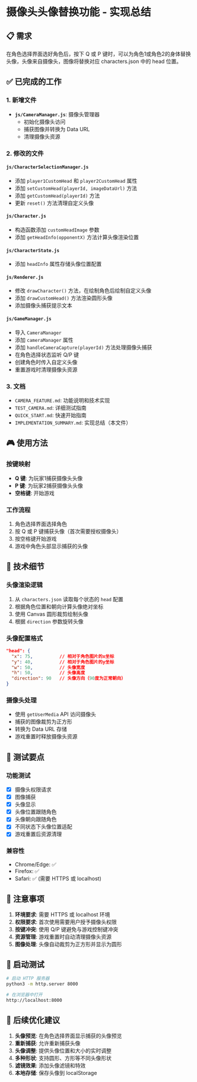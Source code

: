 # 摄像头头像替换功能 - 实现总结

## 📋 需求
在角色选择界面选好角色后，按下 Q 或 P 键时，可以为角色1或角色2的身体替换头像，头像来自摄像头，图像将替换对应 characters.json 中的 head 位置。

## ✅ 已完成的工作

### 1. 新增文件
- **`js/CameraManager.js`**: 摄像头管理器
  - 初始化摄像头访问
  - 捕获图像并转换为 Data URL
  - 清理摄像头资源

### 2. 修改的文件

#### `js/CharacterSelectionManager.js`
- 添加 `player1CustomHead` 和 `player2CustomHead` 属性
- 添加 `setCustomHead(playerId, imageDataUrl)` 方法
- 添加 `getCustomHead(playerId)` 方法
- 更新 `reset()` 方法清理自定义头像

#### `js/Character.js`
- 构造函数添加 `customHeadImage` 参数
- 添加 `getHeadInfo(opponentX)` 方法计算头像渲染位置

#### `js/CharacterState.js`
- 添加 `headInfo` 属性存储头像位置配置

#### `js/Renderer.js`
- 修改 `drawCharacter()` 方法，在绘制角色后绘制自定义头像
- 添加 `drawCustomHead()` 方法渲染圆形头像
- 添加摄像头捕获提示文本

#### `js/GameManager.js`
- 导入 `CameraManager`
- 添加 `cameraManager` 属性
- 添加 `handleCameraCapture(playerId)` 方法处理摄像头捕获
- 在角色选择状态监听 Q/P 键
- 创建角色时传入自定义头像
- 重置游戏时清理摄像头资源

### 3. 文档
- `CAMERA_FEATURE.md`: 功能说明和技术实现
- `TEST_CAMERA.md`: 详细测试指南
- `QUICK_START.md`: 快速开始指南
- `IMPLEMENTATION_SUMMARY.md`: 实现总结（本文件）

## 🎮 使用方法

### 按键映射
- **Q 键**: 为玩家1捕获摄像头头像
- **P 键**: 为玩家2捕获摄像头头像
- **空格键**: 开始游戏

### 工作流程
1. 角色选择界面选择角色
2. 按 Q 或 P 键捕获头像（首次需要授权摄像头）
3. 按空格键开始游戏
4. 游戏中角色头部显示捕获的头像

## 🔧 技术细节

### 头像渲染逻辑
1. 从 `characters.json` 读取每个状态的 `head` 配置
2. 根据角色位置和朝向计算头像绝对坐标
3. 使用 Canvas 圆形裁剪绘制头像
4. 根据 `direction` 参数旋转头像

### 头像配置格式
```json
"head": {
  "x": 75,          // 相对于角色图片的x坐标
  "y": 40,          // 相对于角色图片的y坐标  
  "w": 50,          // 头像宽度
  "h": 50,          // 头像高度
  "direction": 90   // 头像方向（90度为正常朝向）
}
```

### 摄像头处理
- 使用 `getUserMedia` API 访问摄像头
- 捕获的图像裁剪为正方形
- 转换为 Data URL 存储
- 游戏重置时释放摄像头资源

## 🎯 测试要点

### 功能测试
- [x] 摄像头权限请求
- [x] 图像捕获
- [x] 头像显示
- [x] 头像位置跟随角色
- [x] 头像朝向跟随角色
- [x] 不同状态下头像位置适配
- [x] 游戏重置后资源清理

### 兼容性
- Chrome/Edge: ✅
- Firefox: ✅
- Safari: ✅ (需要 HTTPS 或 localhost)

## 📌 注意事项

1. **环境要求**: 需要 HTTPS 或 localhost 环境
2. **权限要求**: 首次使用需要用户授予摄像头权限
3. **按键冲突**: 使用 Q/P 键避免与游戏控制键冲突
4. **资源管理**: 游戏重置时自动清理摄像头资源
5. **图像处理**: 头像自动裁剪为正方形并显示为圆形

## 🚀 启动测试

```bash
# 启动 HTTP 服务器
python3 -m http.server 8000

# 在浏览器中打开
http://localhost:8000
```

## 📝 后续优化建议

1. **头像预览**: 在角色选择界面显示捕获的头像预览
2. **重新捕获**: 允许重新捕获头像
3. **头像调整**: 提供头像位置和大小的实时调整
4. **多种形状**: 支持圆形、方形等不同头像形状
5. **滤镜效果**: 添加头像滤镜和特效
6. **本地存储**: 保存头像到 localStorage
